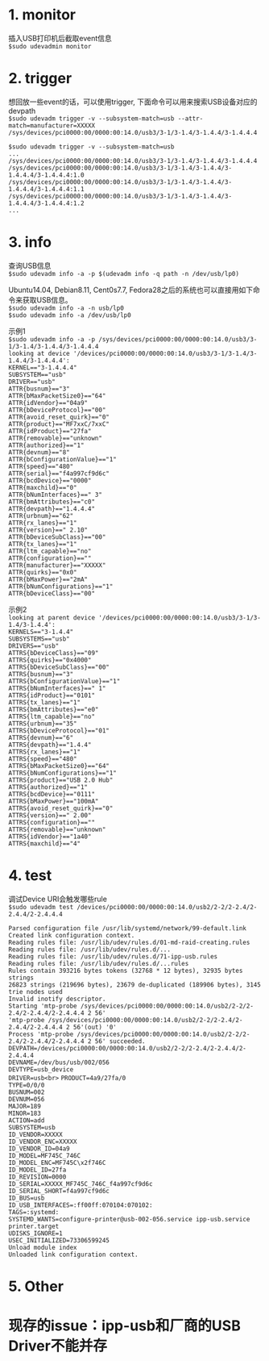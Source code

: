 # 1. monitor
插入USB打印机后截取event信息<br>
`$sudo udevadmin monitor`  

# 2. trigger
想回放一些event的话，可以使用trigger, 下面命令可以用来搜索USB设备对应的devpath<br>
`$sudo udevadm trigger -v --subsystem-match=usb --attr-match=manufacturer=XXXXX` <br>
`/sys/devices/pci0000:00/0000:00:14.0/usb3/3-1/3-1.4/3-1.4.4/3-1.4.4.4` 

`$sudo udevadm trigger -v --subsystem-match=usb`<br>
`...`<br>
`/sys/devices/pci0000:00/0000:00:14.0/usb3/3-1/3-1.4/3-1.4.4/3-1.4.4.4`<br>
`/sys/devices/pci0000:00/0000:00:14.0/usb3/3-1/3-1.4/3-1.4.4/3-1.4.4.4/3-1.4.4.4:1.0`<br>
`/sys/devices/pci0000:00/0000:00:14.0/usb3/3-1/3-1.4/3-1.4.4/3-1.4.4.4/3-1.4.4.4:1.1`<br>
`/sys/devices/pci0000:00/0000:00:14.0/usb3/3-1/3-1.4/3-1.4.4/3-1.4.4.4/3-1.4.4.4:1.2`<br>
`...`


# 3. info 
查询USB信息<br>
`$sudo udevadm info -a -p $(udevadm info -q path -n /dev/usb/lp0)`

Ubuntu14.04, Debian8.11, Cent0s7.7, Fedora28之后的系统也可以直接用如下命令来获取USB信息。<br>
`$sudo udevadm info -a -n usb/lp0` <br>
`$sudo udevadm info -a /dev/usb/lp0` <br>

示例1<br>
`$sudo udevadm info -a -p /sys/devices/pci0000:00/0000:00:14.0/usb3/3-1/3-1.4/3-1.4.4/3-1.4.4.4`<br>
  `looking at device '/devices/pci0000:00/0000:00:14.0/usb3/3-1/3-1.4/3-1.4.4/3-1.4.4.4':`<br>
    `KERNEL=="3-1.4.4.4"`<br>
    `SUBSYSTEM=="usb"`<br>
    `DRIVER=="usb"`<br>
    `ATTR{busnum}=="3"`<br>
    `ATTR{bMaxPacketSize0}=="64"`<br>
    `ATTR{idVendor}=="04a9"`<br>
    `ATTR{bDeviceProtocol}=="00"`<br>
    `ATTR{avoid_reset_quirk}=="0"`<br>
    `ATTR{product}=="MF7xxC/7xxC"`<br>
    `ATTR{idProduct}=="27fa"`<br>
    `ATTR{removable}=="unknown"`<br>
    `ATTR{authorized}=="1"`<br>
    `ATTR{devnum}=="8"`<br>
    `ATTR{bConfigurationValue}=="1"`<br>
    `ATTR{speed}=="480"`<br>
    `ATTR{serial}=="f4a997cf9d6c"`<br>
    `ATTR{bcdDevice}=="0000"`<br>
    `ATTR{maxchild}=="0"`<br>
    `ATTR{bNumInterfaces}==" 3"`<br>
    `ATTR{bmAttributes}=="c0"`<br>
    `ATTR{devpath}=="1.4.4.4"`<br>
    `ATTR{urbnum}=="62"`<br>
    `ATTR{rx_lanes}=="1"`<br>
    `ATTR{version}==" 2.10"`<br>
    `ATTR{bDeviceSubClass}=="00"`<br>
    `ATTR{tx_lanes}=="1"`<br>
    `ATTR{ltm_capable}=="no"`<br>
    `ATTR{configuration}==""`<br>
    `ATTR{manufacturer}=="XXXXX"`<br>
    `ATTR{quirks}=="0x0"`<br>
    `ATTR{bMaxPower}=="2mA"`<br>
    `ATTR{bNumConfigurations}=="1"`<br>
    `ATTR{bDeviceClass}=="00"`<br>

  示例2<br>
  `looking at parent device '/devices/pci0000:00/0000:00:14.0/usb3/3-1/3-1.4/3-1.4.4':`<br>
    `KERNELS=="3-1.4.4"`<br>
    `SUBSYSTEMS=="usb"`<br>
    `DRIVERS=="usb"`<br>
    `ATTRS{bDeviceClass}=="09"`<br>
    `ATTRS{quirks}=="0x4000"`<br>
    `ATTRS{bDeviceSubClass}=="00"`<br>
    `ATTRS{busnum}=="3"`<br>
    `ATTRS{bConfigurationValue}=="1"`<br>
    `ATTRS{bNumInterfaces}==" 1"`<br>
    `ATTRS{idProduct}=="0101"`<br>
    `ATTRS{tx_lanes}=="1"`<br>
    `ATTRS{bmAttributes}=="e0"`<br>
    `ATTRS{ltm_capable}=="no"`<br>
    `ATTRS{urbnum}=="35"`<br>
    `ATTRS{bDeviceProtocol}=="01"`<br>
    `ATTRS{devnum}=="6"`<br>
    `ATTRS{devpath}=="1.4.4"`<br>
    `ATTRS{rx_lanes}=="1"`<br>
    `ATTRS{speed}=="480"`<br>
    `ATTRS{bMaxPacketSize0}=="64"`<br>
    `ATTRS{bNumConfigurations}=="1"`<br>
    `ATTRS{product}=="USB 2.0 Hub"`<br>
    `ATTRS{authorized}=="1"`<br>
    `ATTRS{bcdDevice}=="0111"`<br>
    `ATTRS{bMaxPower}=="100mA"`<br>
    `ATTRS{avoid_reset_quirk}=="0"`<br>
    `ATTRS{version}==" 2.00"`<br>
    `ATTRS{configuration}==""`<br>
    `ATTRS{removable}=="unknown"`<br>
    `ATTRS{idVendor}=="1a40"`<br>
    `ATTRS{maxchild}=="4"`<br>

# 4. test 
调试Device URI会触发哪些rule<br>
`$sudo udevadm test /devices/pci0000:00/0000:00:14.0/usb2/2-2/2-2.4/2-2.4.4/2-2.4.4.4`

`Parsed configuration file /usr/lib/systemd/network/99-default.link`<br>
`Created link configuration context.`<br>
`Reading rules file: /usr/lib/udev/rules.d/01-md-raid-creating.rules`<br>
`Reading rules file: /usr/lib/udev/rules.d/...`<br>
`Reading rules file: /usr/lib/udev/rules.d/71-ipp-usb.rules`<br>
`Reading rules file: /usr/lib/udev/rules.d/...rules`<br>
`Rules contain 393216 bytes tokens (32768 * 12 bytes), 32935 bytes strings`<br>
`26823 strings (219696 bytes), 23679 de-duplicated (189906 bytes), 3145 trie nodes used`<br>
`Invalid inotify descriptor.`<br>
`Starting 'mtp-probe /sys/devices/pci0000:00/0000:00:14.0/usb2/2-2/2-2.4/2-2.4.4/2-2.4.4.4 2 56'`<br>
`'mtp-probe /sys/devices/pci0000:00/0000:00:14.0/usb2/2-2/2-2.4/2-2.4.4/2-2.4.4.4 2 56'(out) '0'`<br>
`Process 'mtp-probe /sys/devices/pci0000:00/0000:00:14.0/usb2/2-2/2-2.4/2-2.4.4/2-2.4.4.4 2 56' succeeded.`<br>
`DEVPATH=/devices/pci0000:00/0000:00:14.0/usb2/2-2/2-2.4/2-2.4.4/2-2.4.4.4`<br>
`DEVNAME=/dev/bus/usb/002/056`<br>
`DEVTYPE=usb_device`<br>
`DRIVER=usb<br>`
`PRODUCT=4a9/27fa/0`<br>
`TYPE=0/0/0`<br>
`BUSNUM=002`<br>
`DEVNUM=056`<br>
`MAJOR=189`<br>
`MINOR=183`<br>
`ACTION=add`<br>
`SUBSYSTEM=usb`<br>
`ID_VENDOR=XXXXX`<br>
`ID_VENDOR_ENC=XXXXX`<br>
`ID_VENDOR_ID=04a9`<br>
`ID_MODEL=MF745C_746C`<br>
`ID_MODEL_ENC=MF745C\x2f746C`<br>
`ID_MODEL_ID=27fa`<br>
`ID_REVISION=0000`<br>
`ID_SERIAL=XXXXX_MF745C_746C_f4a997cf9d6c`<br>
`ID_SERIAL_SHORT=f4a997cf9d6c`<br>
`ID_BUS=usb`<br>
`ID_USB_INTERFACES=:ff00ff:070104:070102:`<br>
`TAGS=:systemd:`<br>
`SYSTEMD_WANTS=configure-printer@usb-002-056.service ipp-usb.service printer.target`<br>
`UDISKS_IGNORE=1`<br>
`USEC_INITIALIZED=73306599245`<br>
`Unload module index`<br>
`Unloaded link configuration context.`<br>

# 5. Other 
# 现存的issue：ipp-usb和厂商的USB Driver不能并存<br>
